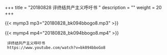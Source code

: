 +++
title = "20180828  评终结共产主义呼吁书 "
description = ""
weight = 20
+++

{{< mymp3 mp3="20180828_bk094bbogo8.mp3" >}}

{{< mymp4 mp4="20180828_bk094bbogo8.mp4" >}}

     评终结共产主义呼吁书 
     https://www.youtube.com/watch?v=bk094bboGo8 
     
